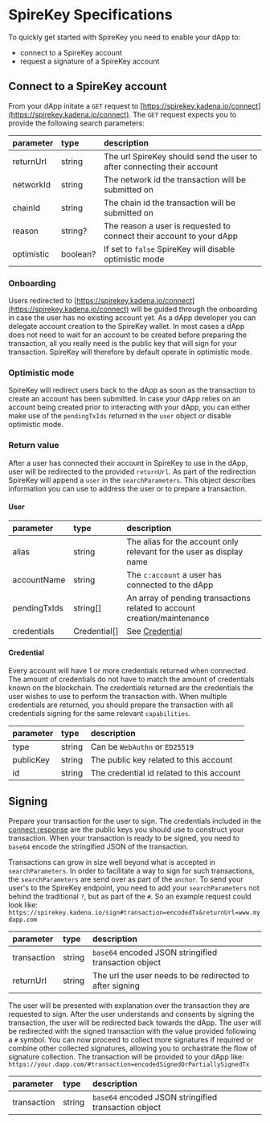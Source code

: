 # SpireKey Specifications

To quickly get started with SpireKey you need to enable your dApp to:

- connect to a SpireKey account
- request a signature of a SpireKey account

## Connect to a SpireKey account

From your dApp initate a `GET` request to
[https://spirekey.kadena.io/connect](https://spirekey.kadena.io/connect). The
`GET` request expects you to provide the following search parameters:

| parameter  | type     | description                                                             |
| :--------- | :------- | :---------------------------------------------------------------------- |
| returnUrl  | string   | The url SpireKey should send the user to after connecting their account |
| networkId  | string   | The network id the transaction will be submitted on                     |
| chainId    | string   | The chain id the transaction will be submitted on                       |
| reason     | string?  | The reason a user is requested to connect their account to your dApp    |
| optimistic | boolean? | If set to `false` SpireKey will disable optimistic mode                 |

### Onboarding

Users redirected to
[https://spirekey.kadena.io/connect](https://spirekey.kadena.io/connect) will be
guided through the onboarding in case the user has no existing account yet. As a
dApp developer you can delegate account creation to the SpireKey wallet. In most
cases a dApp does not need to wait for an account to be created before preparing
the transaction, all you really need is the public key that will sign for your
transaction. SpireKey will therefore by default operate in optimistic mode.

### Optimistic mode

SpireKey will redirect users back to the dApp as soon as the transaction to
create an account has been submitted. In case your dApp relies on an account
being created prior to interacting with your dApp, you can either make use of
the `pendingTxIds` returned in the `user` object or disable optimistic mode.

### Return value

After a user has connected their account in SpireKey to use in the dApp, user
will be redirected to the provided `returnUrl`. As part of the redirection
SpireKey will append a `user` in the `searchParameters`. This object describes
information you can use to address the user or to prepare a transaction.

#### User

| parameter    | type         | description                                                              |
| :----------- | :----------- | :----------------------------------------------------------------------- |
| alias        | string       | The alias for the account only relevant for the user as display name     |
| accountName  | string       | The `c:account` a user has connected to the dApp                         |
| pendingTxIds | string[]     | An array of pending transactions related to account creation/maintenance |
| credentials  | Credential[] | See [Credential](#credential)                                            |

#### Credential

Every account will have 1 or more credentials returned when connected. The
amount of credentials do not have to match the amount of credentials known on
the blockchain. The credentials returned are the credentials the user wishes to
use to perform the transaction with. When multiple credentials are returned, you
should prepare the transaction with all credentials signing for the same
relevant `capabilities`.

| parameter | type   | description                               |
| :-------- | :----- | :---------------------------------------- |
| type      | string | Can be `WebAuthn` or `ED25519`            |
| publicKey | string | The public key related to this account    |
| id        | string | The credential id related to this account |

## Signing

Prepare your transaction for the user to sign. The credentials included in the
[connect response](#connect-to-a-spirekey-account) are the public keys you
should use to construct your transaction. When your transaction is ready to be
signed, you need to `base64` encode the stringified JSON of the transaction.

Transactions can grow in size well beyond what is accepted in
`searchParameters`. In order to facilitate a way to sign for such transactions,
the `searchParameters` are send over as part of the `anchor`. To send your
user's to the SpireKey endpoint, you need to add your `searchParameters` not
behind the traditional `?`, but as part of the `#`. So an example request could
look like:
`https://spirekey.kadena.io/sign#transaction=encodedTx&returnUrl=www.mydapp.com`

| parameter   | type   | description                                              |
| :---------- | :----- | :------------------------------------------------------- |
| transaction | string | `base64` encoded JSON stringified transaction object     |
| returnUrl   | string | The url the user needs to be redirected to after signing |

The user will be presented with explanation over the transaction they are
requested to sign. After the user understands and consents by signing the
transaction, the user will be redirected back towards the dApp. The user will be
redirected with the signed transaction with the value provided following a `#`
symbol. You can now proceed to collect more signatures if required or combine
other collected signatures, allowing you to orchastrate the flow of signature
collection. The transaction will be provided to your dApp like:
`https://your.dapp.com/#transaction=encodedSignedOrPartiallySignedTx`

| parameter   | type   | description                                          |
| :---------- | :----- | :--------------------------------------------------- |
| transaction | string | `base64` encoded JSON stringified transaction object |
